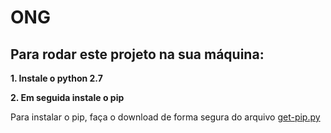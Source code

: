 # ONG
## Para rodar este projeto na sua máquina:

**1. Instale o python 2.7**


**2. Em seguida instale o pip**

Para instalar o pip, faça o download de forma segura do arquivo [get-pip.py](https://bootstrap.pypa.io/get-pip.py)


